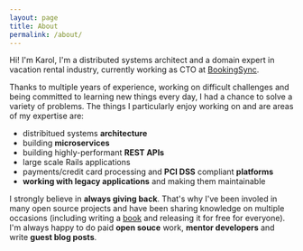 ```yaml
---
layout: page
title: About
permalink: /about/
---
```


Hi! I'm Karol, I'm a distributed systems architect and a domain expert in vacation rental industry, currently working as CTO at <a href="https://www.bookingsync.com" target="_blank">BookingSync</a>.

Thanks to multiple years of experience, working on difficult challenges and being committed to learning new things every day, I had a chance to solve a variety of problems. The things I particularly enjoy working on and are areas of my expertise are:

- distribitued systems <strong>architecture</strong>
- building <strong>microservices</strong>
- building highly-performant <strong>REST APIs</strong>
- large scale Rails applications
- payments/credit card processing and <strong>PCI DSS</strong> compliant <strong>platforms</strong>
- <strong>working with legacy applications</strong> and making them maintainable

I strongly believe in <strong>always giving back</strong>. That's why I've been involed in many open source projects and have been sharing knowledge on multiple occasions (including writing a <a href="https://karolgalanciak.com/test-driven-ember/" target="_blank">book</a> and releasing it for free for everyone). I'm always happy to do paid <strong>open souce</strong> work, <strong>mentor developers</strong> and write <strong>guest blog posts</strong>.

